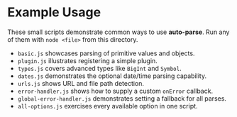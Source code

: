 # Example Usage

These small scripts demonstrate common ways to use **auto-parse**. Run any of
them with `node <file>` from this directory.

- `basic.js` showcases parsing of primitive values and objects.
- `plugin.js` illustrates registering a simple plugin.
- `types.js` covers advanced types like `BigInt` and `Symbol`.
- `dates.js` demonstrates the optional date/time parsing capability.
- `urls.js` shows URL and file path detection.
- `error-handler.js` shows how to supply a custom `onError` callback.
- `global-error-handler.js` demonstrates setting a fallback for all parses.
- `all-options.js` exercises every available option in one script.

